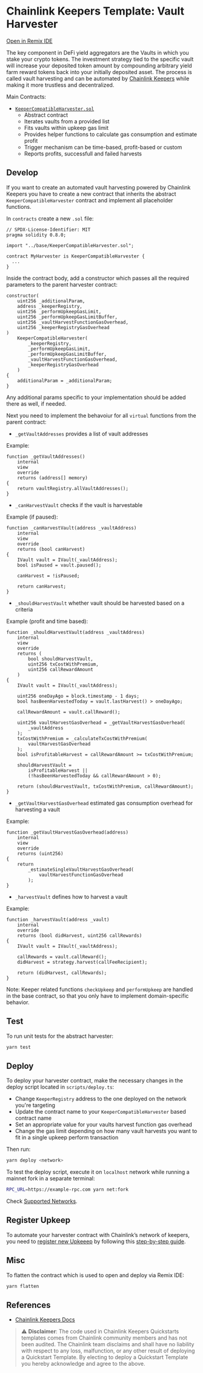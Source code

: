 # Chainlink Keepers Template: Vault Harvester

[Open in Remix IDE](https://remix.ethereum.org/#url=https://github.com/hackbg/chainlink-keepers-templates/vault-harvester/flatten/Harvester.flat.sol)

The key component in DeFi yield aggregators are the Vaults in which you stake your crypto tokens. The investment strategy tied to the specific vault will increase your deposited token amount by compounding arbitrary yield farm reward tokens back into your initially deposited asset. The process is called vault harvesting and can be automated by [Chainlink Keepers](https://keepers.chain.link) while making it more trustless and decentralized.

Main Contracts:

- [`KeeperCompatibleHarvester.sol`](./contracts/base/KeeperCompatibleHarvester.sol)
  - Abstract contract
  - Iterates vaults from a provided list
  - Fits vaults within upkeep gas limit
  - Provides helper functions to calculate gas consumption and estimate profit
  - Trigger mechanism can be time-based, profit-based or custom
  - Reports profits, successfull and failed harvests

## Develop

If you want to create an automated vault harvesting powered by Chainlink Keepers you have to create a new contract that inherits the abstract `KeeperCompatibleHarvester` contract and implement all placeholder functions.

In `contracts` create a new `.sol` file:

```solidity
// SPDX-License-Identifier: MIT
pragma solidity 0.8.0;

import "../base/KeeperCompatibleHarvester.sol";

contract MyHarvester is KeeperCompatibleHarvester {
  ...
}
```

Inside the contract body, add a constructor which passes all the required parameters to the parent harvester contract:

```solidity
constructor(
    uint256 _additionalParam,
    address _keeperRegistry,
    uint256 _performUpkeepGasLimit,
    uint256 _performUpkeepGasLimitBuffer,
    uint256 _vaultHarvestFunctionGasOverhead,
    uint256 _keeperRegistryGasOverhead
)
    KeeperCompatibleHarvester(
        _keeperRegistry,
        _performUpkeepGasLimit,
        _performUpkeepGasLimitBuffer,
        _vaultHarvestFunctionGasOverhead,
        _keeperRegistryGasOverhead
    )
{
    additionalParam = _additionalParam;
}
```

Any additional params specific to your implementation should be added there as well, if needed.

Next you need to implement the behavoiur for all `virtual` functions from the parent contract:

- `_getVaultAddresses` provides a list of vault addresses

Example:

```solidity
function _getVaultAddresses()
    internal
    view
    override
    returns (address[] memory)
{
    return vaultRegistry.allVaultAddresses();
}
```

- `_canHarvestVault` checks if the vault is harvestable

Example (if paused):

```solidity
function _canHarvestVault(address _vaultAddress)
    internal
    view
    override
    returns (bool canHarvest)
{
    IVault vault = IVault(_vaultAddress);
    bool isPaused = vault.paused();

    canHarvest = !isPaused;

    return canHarvest;
}
```

- `_shouldHarvestVault` whether vault should be harvested based on a criteria

Example (profit and time based):

```solidity
function _shouldHarvestVault(address _vaultAddress)
    internal
    view
    override
    returns (
        bool shouldHarvestVault,
        uint256 txCostWithPremium,
        uint256 callRewardAmount
    )
{
    IVault vault = IVault(_vaultAddress);

    uint256 oneDayAgo = block.timestamp - 1 days;
    bool hasBeenHarvestedToday = vault.lastHarvest() > oneDayAgo;

    callRewardAmount = vault.callReward();

    uint256 vaultHarvestGasOverhead = _getVaultHarvestGasOverhead(
        _vaultAddress
    );
    txCostWithPremium = _calculateTxCostWithPremium(
        vaultHarvestGasOverhead
    );
    bool isProfitableHarvest = callRewardAmount >= txCostWithPremium;

    shouldHarvestVault =
        isProfitableHarvest ||
        (!hasBeenHarvestedToday && callRewardAmount > 0);

    return (shouldHarvestVault, txCostWithPremium, callRewardAmount);
}
```

- `_getVaultHarvestGasOverhead` estimated gas consumption overhead for harvesting a vault

Example:

```solidity
function _getVaultHarvestGasOverhead(address)
    internal
    view
    override
    returns (uint256)
{
    return
        _estimateSingleVaultHarvestGasOverhead(
            vaultHarvestFunctionGasOverhead
        );
}
```

- `_harvestVault` defines how to harvest a vault

Example:

```solidity
function _harvestVault(address _vault)
    internal
    override
    returns (bool didHarvest, uint256 callRewards)
{
    IVault vault = IVault(_vaultAddress);

    callRewards = vault.callReward();
    didHarvest = strategy.harvest(callFeeRecipient);

    return (didHarvest, callRewards);
}
```

Note: Keeper related functions `checkUpkeep` and `performUpkeep` are handled in the base contract, so that you only have to implement domain-specific behavior.

## Test

To run unit tests for the abstract harvester:

```bash
yarn test
```

## Deploy

To deploy your harvester contract, make the necessary changes in the deploy script located in `scripts/deploy.ts`:

- Change `KeeperRegistry` address to the one deployed on the network you're targeting
- Update the contract name to your `KeeperCompatibleHarvester` based contract name
- Set an appropriate value for your vaults harvest function gas overhead
- Change the gas limit depending on how many vault harvests you want to fit in a single upkeep perform transaction

Then run:

```bash
yarn deploy <network>
```

To test the deploy script, execute it on `localhost` network while running a mainnet fork in a separate terminal:

```bash
RPC_URL=https://example-rpc.com yarn net:fork
```

Check [Supported Networks](https://docs.chain.link/docs/chainlink-keepers/supported-networks/).

## Register Upkeep

To automate your harvester contract with Chainlink’s network of keepers, you need to [register new Upkeeep](https://keepers.chain.link/new) by following this [step-by-step guide](https://docs.chain.link/docs/chainlink-keepers/register-upkeep/).

## Misc

To flatten the contract which is used to open and deploy via Remix IDE:

```bash
yarn flatten
```

## References

- [Chainlink Keepers Docs](https://docs.chain.link/docs/chainlink-keepers/introduction/)

> :warning: **Disclaimer**: The code used in Chainlink Keepers Quickstarts templates comes from Chainlink community members and has not been audited. The Chainlink team disclaims and shall have no liability with respect to any loss, malfunction, or any other result of deploying a Quickstart Template. By electing to deploy a Quickstart Template you hereby acknowledge and agree to the above.
